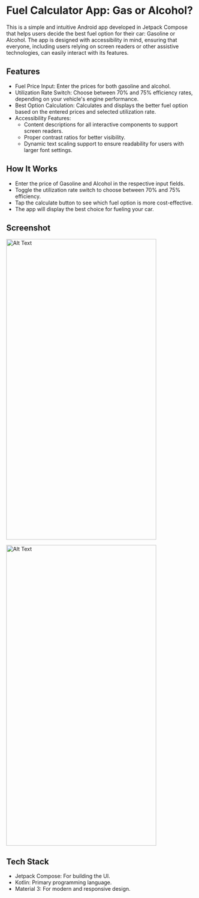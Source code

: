 # Fuel Calculator App: Gas or Alcohol?

This is a simple and intuitive Android app developed in Jetpack Compose that helps users decide the best fuel option for their car: Gasoline or Alcohol. The app is designed with accessibility in mind, ensuring that everyone, including users relying on screen readers or other assistive technologies, can easily interact with its features.

## Features

- Fuel Price Input: Enter the prices for both gasoline and alcohol.
- Utilization Rate Switch: Choose between 70% and 75% efficiency rates, depending on your vehicle's engine performance.
- Best Option Calculation: Calculates and displays the better fuel option based on the entered prices and selected utilization rate.
- Accessibility Features:
  - Content descriptions for all interactive components to support screen readers.
  - Proper contrast ratios for better visibility.
  - Dynamic text scaling support to ensure readability for users with larger font settings.

## How It Works

- Enter the price of Gasoline and Alcohol in the respective input fields.
- Toggle the utilization rate switch to choose between 70% and 75% efficiency.
- Tap the calculate button to see which fuel option is more cost-effective.
- The app will display the best choice for fueling your car.

## Screenshot
<img src="https://github.com/user-attachments/assets/0b4c4b79-85f2-44bd-96ba-05a61fdea54a" alt="Alt Text" width="400" height="800"> <t>

<img src="https://github.com/user-attachments/assets/e3c1e79e-4a44-47d2-a621-a1bfe38b6cce" alt="Alt Text" width="400" height="800">

## Tech Stack

- Jetpack Compose: For building the UI.
- Kotlin: Primary programming language.
- Material 3: For modern and responsive design.
